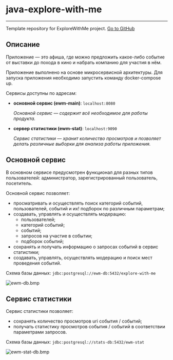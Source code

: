 # **java-explore-with-me**
_____________________
Template repository for ExploreWithMe project. 
[Go to GitHub](https://github.com/SergeyBabkin86/java-explore-with-me/pull/1)

## Описание
Приложение — это афиша, где можно предложить какое-либо событие от выставки до похода в кино и набрать компанию для участия в нём.

Приложение выполнено на основе микросервисной архитектуры. Для запуска приложения необходимо запустить команду docker-compose up.

Сервисы доступны по адресам:
- **основной сервис (ewm-main)**: ```localhost:8080```
  
  _Основной сервис — содержит всё необходимое для работы продукта._


- **сервер статистики (ewm-stat)**: ```localhost:9090```
  
  _Сервис статистики — хранит количество просмотров и позволяет делать различные выборки для анализа работы приложения._

## Основной сервис
В основном сервисе предусмотрен функционал для разных типов пользователей: администратор, 
зарегистрированный пользователь, посетитель.

Основной сервис позволяет:

- просматривать и осуществлять поиск  категорий событий, пользователей, событий и их!
подборок по различным параметрам;
- создавать, управлять и осуществлять модерацию:
  - пользователей;
  - категорий событий;
  - событий;
  - запросов на участие в событии; 
  - подборок событий;
- сохранять и получать информацию о запросах событий в сервис статистики;
- создавать, управлять, осуществлять модерацию и поиск мест проведения событий.

Схема базы данных: ```jdbc:postgresql://ewm-db:5432/explore-with-me```

![ewm-db.bmp](ewm-db.bmp)

## Сервис статистики

Сервис статистики позволяет:
- сохранять количество просмотров uri события / событий;
- получать статистику просмотров события / событий в соответствии параметрами запросов.

Схема базы данных: ```jdbc:postgresql://stats-db:5432/ewm-stat```

![ewm-stat-db.bmp](ewm-stat-db.bmp)

